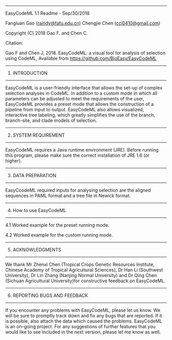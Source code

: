 -----------------------------------------------------------------------------
EasyCodeML 1.1 Readme -	Sep/30/2018

Fangluan Gao (raindy@fafu.edu.cn)
Chengjie Chen (ccj0410@gmail.com)

Copyright (C) 2018 Gao F. and Chen C.

Citation:

Gao F and Chen J, 2018. EasyCodeML: a visual tool for analysis of selection using CodeML, Available from https://github.com/BioEasy/EasyCodeML

-----------------------------------------------------------------------------
1. INTRODUCTION
-----------------------------------------------------------------------------
EasyCodeML is a user-friendly interface that allows the set-up of complex selection analyses in CodeML. In addition to a custom mode in which all parameters can be adjusted to meet the requirements of the user, EasyCodeML provides a preset mode that allows the construction of a pipeline from input to output. EasyCodeML also allows visualized, interactive tree labeling, which greatly simplifies the use of the branch, branch-site, and clade models of selection.

-----------------------------------------------------------------------------
2.	SYSTEM REQUIREMENT
-----------------------------------------------------------------------------

EasyCodeML requires a Java runtime environment (JRE). Before running this program, please make sure the correct installation of JRE 1.6 (or higher). 

-----------------------------------------------------------------------------
3.	DATA PREPARATION
-----------------------------------------------------------------------------
EasyCoodeML required inputs for analysing selection are the aligned sequences in PAML format and a tree file in Newick format.


-----------------------------------------------------------------------------
4. How to use EasyCodeML
-----------------------------------------------------------------------------
4.1 Worked example for the preset running mode.

4.2 Worked example for the custom running mode.

-----------------------------------------------------------------------------
5.	ACKNOWLEDGMENTS
-----------------------------------------------------------------------------
We thank Mr Zhenxi Chen (Tropical Crops Genetic Resources Institute, Chinese Academy of Tropical Agricultural Sciences), Dr Han Li (Southwest University), Dr Lin Zhang (Nanjing Normal University) and Dr Qing Chen (Sichuan Agricultural University)for constructive feedback on EasyCodeML. 

-----------------------------------------------------------------------------
6.	REPORTING BUGS AND FEEDBACK
-----------------------------------------------------------------------------
If you encounter any problems with EasyCodeML, please let us know. We will be sure to promptly track down and fix any bugs that are reported. If it is possible, also attach the data which caused the problems.
EasyCodeML is an on-going project. For any suggestions of further features that you would like to see included in the next version, please let me know as well. 

